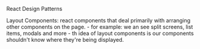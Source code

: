 React Design Patterns

Layout Components: react components that deal primarily with arranging other components on the page.
    - for example: we an see split screens, list items, modals and more
    - th idea of layout components is our components shouldn't know where they're being displayed.